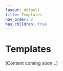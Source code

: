```yaml
---
layout: default
title: Templates
nav_order: 2
has_children: true
---
```


# Templates

(Content coming soon...)
